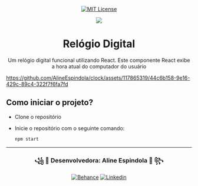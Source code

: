 <div align="center">

  [![MIT License][license-shield]][license-url]
  
  <img src="https://github.com/AlineEspindola/clock/assets/117865319/cd586601-1ed3-4cc5-8db2-9983f6abb5ae" />
  <h1 align="center">Relógio Digital</h1>
  <p>Um relógio digital funcional utilizando React. Este componente React exibe a hora atual do computador do usuário</p>
</div>

https://github.com/AlineEspindola/clock/assets/117865319/44c6b158-9e16-429c-89c4-322f7f6fa7fd

## Como iniciar o projeto?
- Clone o repositório
- Inicie o repositório com o seguinte comando:
  
  ```sh
  npm start
  ```

<div align="center">
  
  <hr>
  
  <h3>꧁ 📕 Desenvolvedora: Aline Espindola 📕 ꧂</h3>

  [![Behance](https://img.shields.io/badge/-Behance-blue?style=for-the-badge&logo=behance&logoColor=white)](https://www.behance.net/line14)
  [![Linkedin](https://img.shields.io/badge/LinkedIn-0077B5?style=for-the-badge&logo=linkedin&logoColor=white)](https://www.linkedin.com/in/aline-espindola-72034b285)
  
</div>

[license-shield]: https://img.shields.io/github/license/othneildrew/Best-README-Template.svg?style=for-the-badge
[license-url]: https://github.com/othneildrew/Best-README-Template/blob/master/LICENSE.txt
